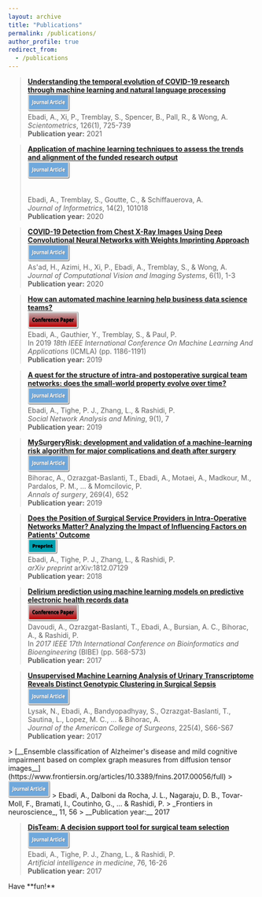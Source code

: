 ```yaml
---
layout: archive
title: "Publications"
permalink: /publications/
author_profile: true
redirect_from:
  - /publications
---
```


> [__Understanding the temporal evolution of COVID-19 research through machine learning and natural language processing__](https://link.springer.com/article/10.1007/s11192-020-03744-7)  
> <img src="/images/Journal.png" width="85" height="35">  
> Ebadi, A., Xi, P., Tremblay, S., Spencer, B., Pall, R., & Wong, A.  
> _Scientometrics_, 126(1), 725-739  
> __Publication year:__ 2021  

> [__Application of machine learning techniques to assess the trends and alignment of the funded research output__](https://www.sciencedirect.com/science/article/pii/S1751157718301901)  
> <img src="/images/Journal.png" width="85" height="35"> <div data-badge-type="donut" data-doi="https://doi.org/10.1016/j.joi.2020.101018" data-condensed="true" data-hide-no-mentions="true" class="altmetric-embed"></div>  
> Ebadi, A., Tremblay, S., Goutte, C., & Schiffauerova, A.  
> _Journal of Informetrics_, 14(2), 101018  
> __Publication year:__ 2020  

> [__COVID-19 Detection from Chest X-Ray Images Using Deep Convolutional Neural Networks with Weights Imprinting Approach__](https://www.ci-journal.net/index.php/vsl/article/download/3546/4592)  
> <img src="/images/Journal.png" width="85" height="35">  
> As'ad, H., Azimi, H., Xi, P., Ebadi, A., Tremblay, S., & Wong, A.  
> _Journal of Computational Vision and Imaging Systems_, 6(1), 1-3  
> __Publication year:__ 2020  
 
> [__How can automated machine learning help business data science teams?__](https://ieeexplore.ieee.org/abstract/document/8999171/)  
> <img src="/images/Conference.png" width="103" height="35">  
> Ebadi, A., Gauthier, Y., Tremblay, S., & Paul, P.  
> In 2019 _18th IEEE International Conference On Machine Learning And Applications_ (ICMLA) (pp. 1186-1191)  
> __Publication year:__ 2019   

> [__A quest for the structure of intra-and postoperative surgical team networks: does the small-world property evolve over time?__](https://link.springer.com/content/pdf/10.1007/s13278-019-0550-5.pdf)  
> <img src="/images/Journal.png" width="85" height="35">  
> Ebadi, A., Tighe, P. J., Zhang, L., & Rashidi, P.  
> _Social Network Analysis and Mining_, 9(1), 7  
> __Publication year:__ 2019   

> [__MySurgeryRisk: development and validation of a machine-learning risk algorithm for major complications and death after surgery__](https://www.ncbi.nlm.nih.gov/pmc/articles/PMC6110979/)  
> <img src="/images/Journal.png" width="85" height="35">  
> Bihorac, A., Ozrazgat-Baslanti, T., Ebadi, A., Motaei, A., Madkour, M., Pardalos, P. M., ... & Momcilovic, P.  
> _Annals of surgery_, 269(4), 652  
> __Publication year:__ 2019   

> [__Does the Position of Surgical Service Providers in Intra-Operative Networks Matter? Analyzing the Impact of Influencing Factors on Patients' Outcome__](https://arxiv.org/abs/1812.07129)  
> <img src="/images/Preprint.png" width="60" height="30">  
> Ebadi, A., Tighe, P. J., Zhang, L., & Rashidi, P.  
> _arXiv preprint_ arXiv:1812.07129  
> __Publication year:__ 2018   
 
> [__Delirium prediction using machine learning models on predictive electronic health records data__](https://ieeexplore.ieee.org/abstract/document/8251352/)  
> <img src="/images/Conference.png" width="103" height="35">  
> Davoudi, A., Ozrazgat-Baslanti, T., Ebadi, A., Bursian, A. C., Bihorac, A., & Rashidi, P.  
> In _2017 IEEE 17th International Conference on Bioinformatics and Bioengineering_ (BIBE) (pp. 568-573)  
> __Publication year:__ 2017  
  
> [__Unsupervised Machine Learning Analysis of Urinary Transcriptome Reveals Distinct Genotypic Clustering in Surgical Sepsis__](https://www.journalacs.org/article/S1072-7515(17)30732-9/abstract)  
> <img src="/images/Journal.png" width="85" height="35">  
> Lysak, N., Ebadi, A., Bandyopadhyay, S., Ozrazgat-Baslanti, T., Sautina, L., Lopez, M. C., ... & Bihorac, A.  
> _Journal of the American College of Surgeons_, 225(4), S66-S67  
> __Publication year:__ 2017  

<div data-badge-popover="right" data-badge-type="2" data-doi="https://doi.org/10.3389/fnins.2017.00056" data-hide-no-mentions="true" class="altmetric-embed"></div>  
> [__Ensemble classification of Alzheimer's disease and mild cognitive impairment based on complex graph measures from diffusion tensor images__](https://www.frontiersin.org/articles/10.3389/fnins.2017.00056/full)  
> <img src="/images/Journal.png" width="85" height="35">  
> Ebadi, A., Dalboni da Rocha, J. L., Nagaraju, D. B., Tovar-Moll, F., Bramati, I., Coutinho, G., ... & Rashidi, P.  
> _Frontiers in neuroscience_, 11, 56  
> __Publication year:__ 2017  

> [__DisTeam: A decision support tool for surgical team selection__](https://www.sciencedirect.com/science/article/pii/S093336571630272X)  
> <img src="/images/Journal.png" width="85" height="35">  
> Ebadi, A., Tighe, P. J., Zhang, L., & Rashidi, P.  
> _Artificial intelligence in medicine_, 76, 16-26  
> __Publication year:__ 2017  


<div class="tip" markdown="1">Have **fun!**</div>

<div data-badge-popover="right" data-badge-type="2" data-doi="https://doi.org/10.3389/fnins.2017.00056" data-hide-no-mentions="true" class="altmetric-embed"></div>  

<div data-badge-popover="right" data-badge-type="1" data-doi="https://doi.org/10.1007/s11192-015-1825-x" data-hide-no-mentions="true" class="altmetric-embed"></div>



